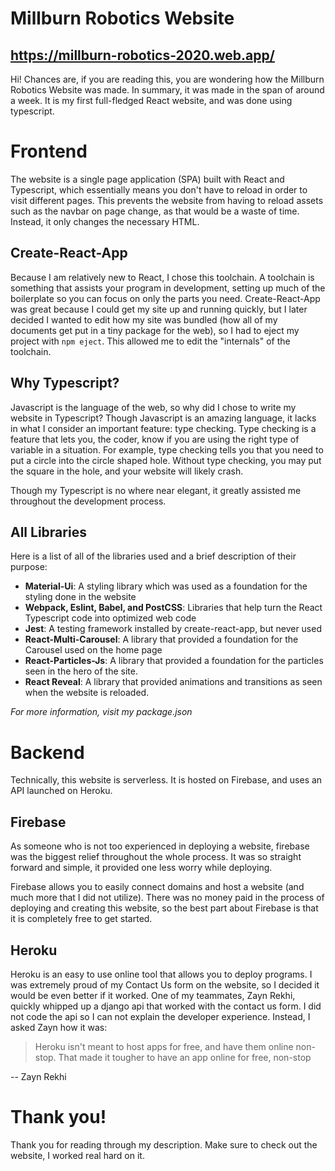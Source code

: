 # Millburn Robotics Website

## https://millburn-robotics-2020.web.app/

Hi! Chances are, if you are reading this, you are wondering how the Millburn Robotics Website was made. In summary, it was made in the span of around a week. It is my first full-fledged React website, and was done using typescript.

# Frontend

The website is a single page application (SPA) built with React and Typescript, which essentially means you don't have to reload in order to visit different pages. This prevents the website from having to reload assets such as the navbar on page change, as that would be a waste of time. Instead, it only changes the necessary HTML.

## Create-React-App

Because I am relatively new to React, I chose this toolchain. A toolchain is something that assists your program in development, setting up much of the boilerplate so you can focus on only the parts you need. Create-React-App was great because I could get my site up and running quickly, but I later decided I wanted to edit how my site was bundled (how all of my documents get put in a tiny package for the web), so I had to eject my project with `npm eject`. This allowed me to edit the "internals" of the toolchain.

## Why Typescript?

Javascript is the language of the web, so why did I chose to write my website in Typescript? Though Javascript is an amazing language, it lacks in what I consider an important feature: type checking. Type checking is a feature that lets you, the coder, know if you are using the right type of variable in a situation. For example, type checking tells you that you need to put a circle into the circle shaped hole. Without type checking, you may put the square in the hole, and your website will likely crash.

Though my Typescript is no where near elegant, it greatly assisted me throughout the development process.

## All Libraries

Here is a list of all of the libraries used and a brief description of their purpose:

- **Material-Ui**: A styling library which was used as a foundation for the styling done in the website
- **Webpack, Eslint, Babel, and PostCSS**: Libraries that help turn the React Typescript code into optimized web code
- **Jest**: A testing framework installed by create-react-app, but never used
- **React-Multi-Carousel**: A library that provided a foundation for the Carousel used on the home page
- **React-Particles-Js**: A library that provided a foundation for the particles seen in the hero of the site.
- **React Reveal**: A library that provided animations and transitions as seen when the website is reloaded.

_For more information, visit my package.json_

# Backend

Technically, this website is serverless. It is hosted on Firebase, and uses an API launched on Heroku.

## Firebase

As someone who is not too experienced in deploying a website, firebase was the biggest relief throughout the whole process. It was so straight forward and simple, it provided one less worry while deploying.

Firebase allows you to easily connect domains and host a website (and much more that I did not utilize). There was no money paid in the process of deploying and creating this website, so the best part about Firebase is that it is completely free to get started.

## Heroku

Heroku is an easy to use online tool that allows you to deploy programs. I was extremely proud of my Contact Us form on the website, so I decided it would be even better if it worked. One of my teammates, Zayn Rekhi, quickly whipped up a django api that worked with the contact us form. I did not code the api so I can not explain the developer experience. Instead, I asked Zayn how it was:

> Heroku isn't meant to host apps for free, and have them online non-stop. That made it tougher to have an app online for free, non-stop

\-- Zayn Rekhi

# Thank you!

Thank you for reading through my description. Make sure to check out the website, I worked real hard on it.
